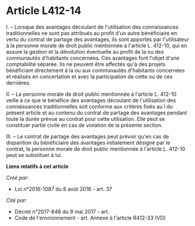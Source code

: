 # Article L412-14

I. – Lorsque des avantages découlant de l'utilisation des connaissances traditionnelles ne sont pas attribués au profit d'un
autre bénéficiaire en vertu du contrat de partage des avantages, ils sont apportés par l'utilisateur à la personne morale de
droit public mentionnée à l'article L. 412-10, qui en assure la gestion et la dévolution éventuelle au profit de la ou des
communautés d'habitants concernées. Ces avantages font l'objet d'une comptabilité séparée. Ils ne peuvent être affectés qu'à
des projets bénéficiant directement à la ou aux communautés d'habitants concernées et réalisés en concertation et avec la
participation de cette ou de ces dernières.

II. – La personne morale de droit public mentionnée à l'article L. 412-10 veille à ce que le bénéfice des avantages découlant
de l'utilisation des connaissances traditionnelles soit conforme aux critères fixés au I du présent article et au contenu du
contrat de partage des avantages pendant toute la durée prévue au contrat pour cette utilisation. Elle peut se constituer
partie civile en cas de violation de la présente section.

III. – Le contrat de partage des avantages peut prévoir qu'en cas de disparition du bénéficiaire des avantages initialement
désigné par le contrat, la personne morale de droit public mentionnée à l'article L. 412-10 peut se substituer à lui.

**Liens relatifs à cet article**

_Créé par_:

  - Loi n°2016-1087 du 8 août 2016 - art. 37

_Cité par_:

  - Décret n°2017-848 du 9 mai 2017 - art.
  - Code de l'environnement - art. Annexe à l'article R412-33 (VD)
